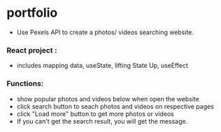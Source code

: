 # portfolio
* Use Pexels API to create a photos/ videos searching website.

### React project :
* includes mapping data, useState, lifting State Up, useEffect

### Functions:
* show popular photos and videos below when open the website
* click search button to seach photos and videos on respective pages
* click "Load more" button to get more photos or videos
* If you can't get the search result, you will get the message.
